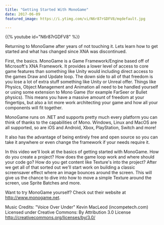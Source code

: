 ```yaml
---
title: "Getting Started With MonoGame"
date: 2017-06-09
featured_image: https://i.ytimg.com/vi/N6r87rGDFV8/mqdefault.jpg

---
```


{{% youtube id="N6r87rGDFV8" %}}

Returning to MonoGame after years of not touching it. Lets learn how to get started and what has changed since XNA was discontinued.

First, the basics. MonoGame is a Game Framework/Engine based off of Microsoft's XNA Framework. It provides a lower level of access to core game features than something like Unity would including direct access to the games Draw and Update loop. The down side to all of that freedom is you lose a lot of extra stuff something like Unity or Unreal offer. Things like Physics, Object Management and Animation all need to be handled yourself or using some extension to Mono Game (for example FarSeer or Bullet physics). This means you have a massive amount of freedom at your fingertips, but also a lot more work architecting your game and how all your components will fit together.

MonoGame runs on .NET and supports pretty much every platform you can think of thanks to the capabilities of Mono. Windows, Linux and MacOS are all supported, so are iOS and Android, Xbox, PlayStation, Switch and more!

It also has the advantage of being entirely free and open source so you can take it anywhere or even change the framework if your needs require it.

In this video we'll look at the basics of getting started with MonoGame. How do you create a project? How does the game loop work and where should your code go? How do you get content like Texture's into the project? After we get all of that sorted out we'll start work on building a classic screensaver effect where an image bounces around the screen. This will give us the chance to dive into how to move a simple Texture around the screen, use Sprite Batches and more.

Want to try MonoGame yourself? Check out their website at http://www.monogame.net.

Music Credits:
"Voice Over Under" Kevin MacLeod (incompetech.com)
Licensed under Creative Commons: By Attribution 3.0 License
http://creativecommons.org/licenses/by/3.0/
